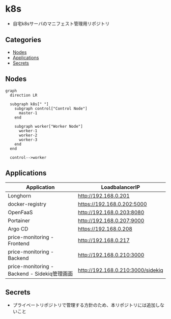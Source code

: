 # k8s<!-- omit in toc -->

- 自宅k8sサーバのマニフェスト管理用リポジトリ

## Categories<!-- omit in toc -->

- [Nodes](#nodes)
- [Applications](#applications)
- [Secrets](#secrets)

## Nodes

```mermaid
graph
  direction LR

  subgraph k8s[" "]
    subgraph control["Control Node"]
      master-1
    end

    subgraph worker["Worker Node"]
      worker-1
      worker-2
      worker-3
    end
  end

  control-->worker
```

## Applications

| Application | LoadbalancerIP |
| -- | -- |
| Longhorn | http://192.168.0.201 |
| docker-registry | https://192.168.0.202:5000 |
| OpenFaaS | http://192.168.0.203:8080 |
| Portainer | http://192.168.0.207:9000 |
| Argo CD | https://192.168.0.208 |
| price-monitoring - Frontend | http://192.168.0.217 |
| price-monitoring - Backend | http://192.168.0.210:3000 |
| price-monitoring - Backend - Sidekiq管理画面 | http://192.168.0.210:3000/sidekiq |

## Secrets

- プライベートリポジトリで管理する方針のため、本リポジトリには追加しないこと
